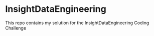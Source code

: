 # InsightDataEngineering

This repo contains my solution for the InsightDataEngineering Coding Challenge
